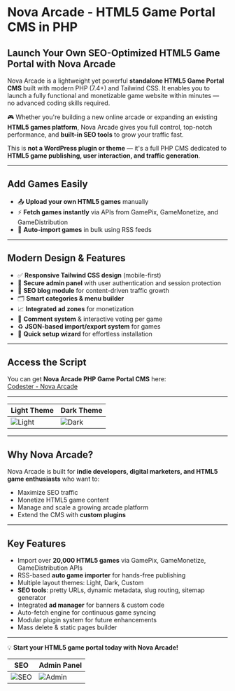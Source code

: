 # Nova Arcade - HTML5 Game Portal CMS in PHP

## Launch Your Own SEO-Optimized HTML5 Game Portal with Nova Arcade

Nova Arcade is a lightweight yet powerful **standalone HTML5 Game Portal CMS** built with modern PHP (7.4+) and Tailwind CSS. It enables you to launch a fully functional and monetizable game website within minutes — no advanced coding skills required.

🎮 Whether you're building a new online arcade or expanding an existing **HTML5 games platform**, Nova Arcade gives you full control, top-notch performance, and **built-in SEO tools** to grow your traffic fast.

This is **not a WordPress plugin or theme** — it's a full PHP CMS dedicated to **HTML5 game publishing, user interaction, and traffic generation**.

---

## Add Games Easily

- 📤 **Upload your own HTML5 games** manually  
- ⚡ **Fetch games instantly** via APIs from GamePix, GameMonetize, and GameDistribution  
- 🔁 **Auto-import games** in bulk using RSS feeds  

---

## Modern Design & Features

- ✅ **Responsive Tailwind CSS design** (mobile-first)  
- 🔐 **Secure admin panel** with user authentication and session protection  
- 📰 **SEO blog module** for content-driven traffic growth  
- 🗂️ **Smart categories & menu builder**  
- 📈 **Integrated ad zones** for monetization  
- 💬 **Comment system** & interactive voting per game  
- ♻️ **JSON-based import/export system** for games  
- 🚀 **Quick setup wizard** for effortless installation  

---

## Access the Script

You can get **Nova Arcade PHP Game Portal CMS** here:  
[Codester - Nova Arcade](https://www.codester.com/items/57521/nova-arcade-html-5-game-portal-cms-php-script?ref=WexisStudios)  

---
| Light Theme | Dark Theme |
|-------------|------------|
| ![Light](https://github.com/user-attachments/assets/81fa1005-315b-4fb4-80c1-107eca1323f3) | ![Dark](https://github.com/user-attachments/assets/3d021b5d-7ff3-418f-a550-cefbfa5df642) |

---

## Why Nova Arcade?

Nova Arcade is built for **indie developers, digital marketers, and HTML5 game enthusiasts** who want to:  

- Maximize SEO traffic  
- Monetize HTML5 game content  
- Manage and scale a growing arcade platform  
- Extend the CMS with **custom plugins**  

---

## Key Features

- Import over **20,000 HTML5 games** via GamePix, GameMonetize, GameDistribution APIs  
- RSS-based **auto game importer** for hands-free publishing  
- Multiple layout themes: Light, Dark, Custom  
- **SEO tools**: pretty URLs, dynamic metadata, slug routing, sitemap generator  
- Integrated **ad manager** for banners & custom code  
- Auto-fetch engine for continuous game syncing  
- Modular plugin system for future enhancements  
- Mass delete & static pages builder  

---

💡 **Start your HTML5 game portal today with Nova Arcade!**



| SEO | Admin Panel |
|-----|------------|
| ![SEO](https://github.com/user-attachments/assets/108cc947-81d5-42b3-a2f0-72a89af19953) | ![Admin](https://github.com/user-attachments/assets/1bb4a4ec-a442-429e-97d8-4ffcadab7f33) |
